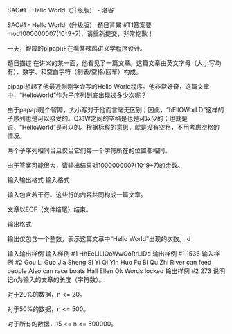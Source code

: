 



SAC#1 - Hello World（升级版） - 洛谷














SAC#1 - Hello World（升级版）
题目背景
#T1答案要mod1000000007(10^9+7)，请重新提交，非常抱歉！

一天，智障的pipapi正在看某辣鸡讲义学程序设计。

题目描述
在讲义的某一面，他看见了一篇文章。这篇文章由英文字母（大小写均有）、数字、和空白字符（制表/空格/回车）构成。

pipapi想起了他最近刚刚学会写的Hello World程序。他非常好奇，这篇文章中，“HelloWorld”作为子序列到底出现过多少次呢？

由于papapi是个智障，大小写对于他而言毫无区别；因此，“hEllOWorLD”这样的子序列也是可以接受的。O和W之间的空格是也是可以少的；也就是说，“HelloWorld”是可以的。根据标程的意思，就是没有空格，不用考虑空格的情况。

两个子序列相同当且仅当它们每一个字符所在的位置都相同。


由于答案可能很大，请输出结果对1000000007(10^9+7)的余数。

输入输出格式
输入格式

输入包含若干行。这些行的内容共同构成一篇文章。

文章以EOF（文件结尾）结束。

输出格式

输出仅包含一个整数，表示这篇文章中“Hello World”出现的次数。 d

输入输出样例
输入样例 #1
HhEeLlLlOoWwOoRrLlDd
输出样例 #1
1536
输入样例 #2
Gou Li Guo Jia Sheng Si Yi
Qi Yin Huo Fu Bi Qu Zhi
River can feed people
Also can race boats
Hall Ellen Ok Words locked 
输出样例 #2
273
说明
记n为输入的文章的长度（字符数）。

对于20%的数据，n <= 20。

对于50%的数据，n <= 500。

对于所有的数据，15 <= n <= 500000。







